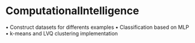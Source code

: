 # ComputationalIntelligence
• Construct datasets for differents examples
• Classification based on MLP
• k-means and LVQ clustering implementation

